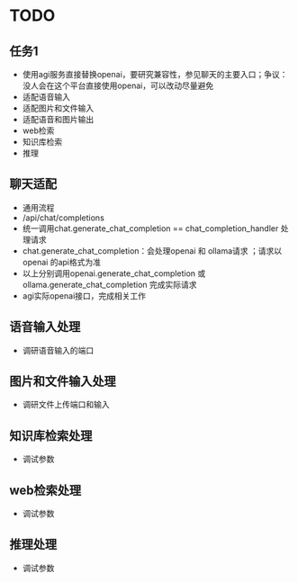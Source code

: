 # TODO

## 任务1
- 使用agi服务直接替换openai，要研究兼容性，参见聊天的主要入口；争议：没人会在这个平台直接使用openai，可以改动尽量避免
- 适配语音输入
- 适配图片和文件输入
- 适配语音和图片输出
- web检索
- 知识库检索
- 推理

## 聊天适配
- 通用流程
- /api/chat/completions
- 统一调用chat.generate_chat_completion == chat_completion_handler 处理请求
- chat.generate_chat_completion：会处理openai 和 ollama请求 ；请求以openai 的api格式为准
- 以上分别调用openai.generate_chat_completion 或 ollama.generate_chat_completion 完成实际请求
- agi实际openai接口，完成相关工作

## 语音输入处理
- 调研语音输入的端口

## 图片和文件输入处理
- 调研文件上传端口和输入

## 知识库检索处理
- 调试参数

## web检索处理
- 调试参数

## 推理处理
- 调试参数
